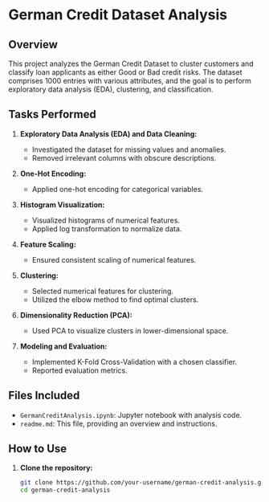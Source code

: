 # German Credit Dataset Analysis

## Overview

This project analyzes the German Credit Dataset to cluster customers and classify loan applicants as either Good or Bad credit risks. The dataset comprises 1000 entries with various attributes, and the goal is to perform exploratory data analysis (EDA), clustering, and classification.

## Tasks Performed

1. **Exploratory Data Analysis (EDA) and Data Cleaning:**
   - Investigated the dataset for missing values and anomalies.
   - Removed irrelevant columns with obscure descriptions.

2. **One-Hot Encoding:**
   - Applied one-hot encoding for categorical variables.

3. **Histogram Visualization:**
   - Visualized histograms of numerical features.
   - Applied log transformation to normalize data.

4. **Feature Scaling:**
   - Ensured consistent scaling of numerical features.

5. **Clustering:**
   - Selected numerical features for clustering.
   - Utilized the elbow method to find optimal clusters.

6. **Dimensionality Reduction (PCA):**
   - Used PCA to visualize clusters in lower-dimensional space.

7. **Modeling and Evaluation:**
   - Implemented K-Fold Cross-Validation with a chosen classifier.
   - Reported evaluation metrics.

## Files Included

- `GermanCreditAnalysis.ipynb`: Jupyter notebook with analysis code.
- `readme.md`: This file, providing an overview and instructions.

## How to Use

1. **Clone the repository:**
   ```bash
   git clone https://github.com/your-username/german-credit-analysis.git
   cd german-credit-analysis
